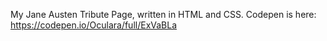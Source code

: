 My Jane Austen Tribute Page, written in HTML and CSS.
Codepen is here: https://codepen.io/Oculara/full/ExVaBLa
